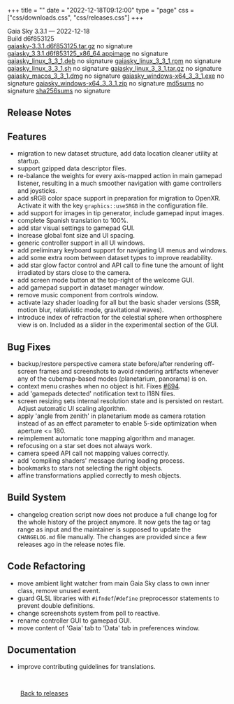 +++
title = ""
date = "2022-12-18T09:12:00"
type = "page"
css = ["css/downloads.css", "css/releases.css"]
+++

<div class="download-container">
<div id="download-title">
<i class="fa-solid fa-tag"></i>
Gaia Sky <span class="downloads-version">3.3.1</span> — <i class="fa-solid fa-clock"></i>
<time class="downloads-releasedate" datetime="2022-12-18T09:12:00" title="Published: 2022-12-18T09:12:00">2022-12-18</time></div>
<div class="downloads-build">Build d6f853125</div>
<div class="download-section">
<a href="https://gaia.ari.uni-heidelberg.de/gaiasky/releases/3.3.1.d6f853125/gaiasky-3.3.1.d6f853125.tar.gz" class="download-button">gaiasky-3.3.1.d6f853125.tar.gz</a>
<span class="signature">no signature</span>
<a href="https://gaia.ari.uni-heidelberg.de/gaiasky/releases/3.3.1.d6f853125/gaiasky_3.3.1.d6f853125_x86_64.appimage" class="download-button">gaiasky_3.3.1.d6f853125_x86_64.appimage</a>
<span class="signature">no signature</span>
<a href="https://gaia.ari.uni-heidelberg.de/gaiasky/releases/3.3.1.d6f853125/gaiasky_linux_3_3_1.deb" class="download-button">gaiasky_linux_3_3_1.deb</a>
<span class="signature">no signature</span>
<a href="https://gaia.ari.uni-heidelberg.de/gaiasky/releases/3.3.1.d6f853125/gaiasky_linux_3_3_1.rpm" class="download-button">gaiasky_linux_3_3_1.rpm</a>
<span class="signature">no signature</span>
<a href="https://gaia.ari.uni-heidelberg.de/gaiasky/releases/3.3.1.d6f853125/gaiasky_linux_3_3_1.sh" class="download-button">gaiasky_linux_3_3_1.sh</a>
<span class="signature">no signature</span>
<a href="https://gaia.ari.uni-heidelberg.de/gaiasky/releases/3.3.1.d6f853125/gaiasky_linux_3_3_1.tar.gz" class="download-button">gaiasky_linux_3_3_1.tar.gz</a>
<span class="signature">no signature</span>
<a href="https://gaia.ari.uni-heidelberg.de/gaiasky/releases/3.3.1.d6f853125/gaiasky_macos_3_3_1.dmg" class="download-button">gaiasky_macos_3_3_1.dmg</a>
<span class="signature">no signature</span>
<a href="https://gaia.ari.uni-heidelberg.de/gaiasky/releases/3.3.1.d6f853125/gaiasky_windows-x64_3_3_1.exe" class="download-button">gaiasky_windows-x64_3_3_1.exe</a>
<span class="signature">no signature</span>
<a href="https://gaia.ari.uni-heidelberg.de/gaiasky/releases/3.3.1.d6f853125/gaiasky_windows-x64_3_3_1.zip" class="download-button">gaiasky_windows-x64_3_3_1.zip</a>
<span class="signature">no signature</span>
<a href="https://gaia.ari.uni-heidelberg.de/gaiasky/releases/3.3.1.d6f853125/md5sums" class="download-button">md5sums</a>
<span class="signature">no signature</span>
<a href="https://gaia.ari.uni-heidelberg.de/gaiasky/releases/3.3.1.d6f853125/sha256sums" class="download-button">sha256sums</a>
<span class="signature">no signature</span>
</div>
</div>

<section class="release-notes">

# Release Notes


## Features
- migration to new dataset structure, add data location cleaner utility at startup. 
- support gzipped data descriptor files. 
- re-balance the weights for every axis-mapped action in main gamepad listener, resulting in a much smoother navigation with game controllers and joysticks. 
- add sRGB color space support in preparation for migration to OpenXR. Activate it with the key `graphics::useSRGB` in the configuration file. 
- add support for images in tip generator, include gamepad input images. 
- complete Spanish translation to 100%. 
- add star visual settings to gamepad GUI. 
- increase global font size and UI spacing. 
- generic controller support in all UI windows. 
- add preliminary keyboard support for navigating UI menus and windows. 
- add some extra room between dataset types to improve readability. 
- add star glow factor control and API call to fine tune the amount of light irradiated by stars close to the camera. 
- add screen mode button at the top-right of the welcome GUI. 
- add gamepad support in dataset manager window. 
- remove music component from controls window. 
- activate lazy shader loading for all but the basic shader versions (SSR, motion blur, relativistic mode, gravitational waves). 
- introduce index of refraction for the celestial sphere when orthosphere view is on. Included as a slider in the experimental section of the GUI.

## Bug Fixes
- backup/restore perspective camera state before/after rendering off-screen frames and screenshots to avoid rendering artifacts whenever any of the cubemap-based modes (planetarium, panorama) is on. 
- context menu crashes when no object is hit. Fixes [#694](https://codeberg.org/gaiasky/gaiasky/issues/694).
- add 'gamepads detected' notification text to I18N files. 
- screen resizing sets internal resolution state and is persisted on restart. Adjust automatic UI scaling algorithm. 
- apply 'angle from zenith' in planetarium mode as camera rotation instead of as an effect parameter to enable 5-side optimization when aperture <= 180. 
- reimplement automatic tone mapping algorithm and manager. 
- refocusing on a star set does not always work. 
- camera speed API call not mapping values correctly. 
- add 'compiling shaders' message during loading process. 
- bookmarks to stars not selecting the right objects. 
- affine transformations applied correctly to mesh objects. 

## Build System
- changelog creation script now does not produce a full change log for the whole history of the project anymore. It now gets the tag or tag range as input and the maintainer is supposed to update the   `CHANGELOG.md` file manually. The changes are provided since a few releases ago in the release notes file. 

## Code Refactoring
- move ambient light watcher from main Gaia Sky class to own inner class, remove unused event. 
- guard GLSL libraries with `#ifndef`/`#define` preprocessor statements to prevent double definitions. 
- change screenshots system from poll to reactive. 
- rename controller GUI to gamepad GUI. 
- move content of 'Gaia' tab to 'Data' tab in preferences window. 

## Documentation
- improve contributing guidelines for translations. 
</section>


<p class="center-text" style="padding: 30px;">
<i class="fa-solid fa-circle-arrow-left"></i> <a href="/downloads/releases">Back to releases</a>
</p>
